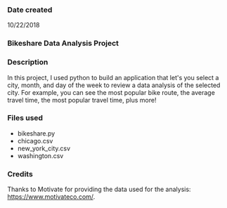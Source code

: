 ### Date created
10/22/2018

### Bikeshare Data Analysis Project

### Description
In this project, I used python to build an application that let's you select a city, month, and day of the week to review a data analysis of the selected city. For example, you can see the most popular bike route, the average travel time, the most popular travel time, plus more! 

### Files used
* bikeshare.py
* chicago.csv
* new_york_city.csv
* washington.csv

### Credits
Thanks to Motivate for providing the data used for the analysis: https://www.motivateco.com/.
